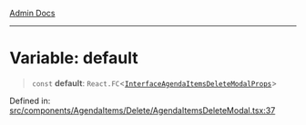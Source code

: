 [Admin Docs](/)

***

# Variable: default

> `const` **default**: `React.FC`\<[`InterfaceAgendaItemsDeleteModalProps`](types\Agenda\interface\README\interfaces\InterfaceAgendaItemsDeleteModalProps.md)\>

Defined in: [src/components/AgendaItems/Delete/AgendaItemsDeleteModal.tsx:37](https://github.com/PalisadoesFoundation/talawa-admin/blob/main/src/components/AgendaItems/Delete/AgendaItemsDeleteModal.tsx#L37)
